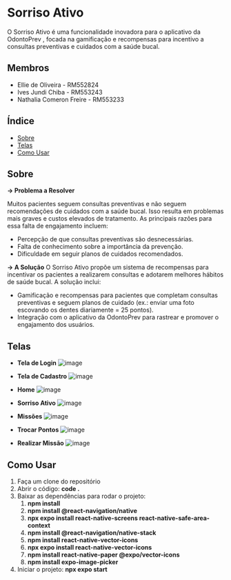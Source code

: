 # Sorriso Ativo

O Sorriso Ativo é uma funcionalidade inovadora para o aplicativo da OdontoPrev , focada na gamificação e recompensas para incentivo a consultas preventivas e cuidados com a saúde bucal.

## Membros

- Ellie de Oliveira - RM552824
- Ives Jundi Chiba - RM553243
- Nathalia Comeron Freire - RM553233

## Índice

- [Sobre](#sobre)
- [Telas](#telas)
- [Como Usar](#como-usar)

## Sobre

**-> Problema a Resolver**

Muitos pacientes seguem consultas preventivas e não seguem recomendações de cuidados com a saúde bucal. Isso resulta em problemas mais graves e custos elevados de tratamento. As principais razões para essa falta de engajamento incluem:

- Percepção de que consultas preventivas são desnecessárias.
- Falta de conhecimento sobre a importância da prevenção.
- Dificuldade em seguir planos de cuidados recomendados.

**-> A Solução**
O Sorriso Ativo propõe um sistema de recompensas para incentivar os pacientes a realizarem consultas e adotarem melhores hábitos de saúde bucal. A solução inclui:

- Gamificação e recompensas para pacientes que completam consultas preventivas e seguem planos de cuidado (ex.: enviar uma foto escovando os dentes diariamente = 25 pontos).
- Integração com o aplicativo da OdontoPrev para rastrear e promover o engajamento dos usuários.

## Telas

- **Tela de Login**
![image](https://github.com/user-attachments/assets/749380f7-1a6c-4b6b-b672-60c30f2b0bee)

- **Tela de Cadastro**
![image](https://github.com/user-attachments/assets/4ef6ff1c-e5b1-4b8d-a310-815f9e869317)

- **Home**
![image](https://github.com/user-attachments/assets/373e1d21-e8ba-46e6-9486-5c94aefe8214)

- **Sorriso Ativo**
![image](https://github.com/user-attachments/assets/3d761f7d-2d46-482e-b507-3c15fa1cac02)

- **Missões**
![image](https://github.com/user-attachments/assets/e4d2fa9b-eb14-4c5d-b60e-97eb205ae85d)

- **Trocar Pontos**
![image](https://github.com/user-attachments/assets/7adcd3a6-a19a-4b3c-bea2-e84db6fbc982)

- **Realizar Missão**
![image](https://github.com/user-attachments/assets/1d08b134-4958-4726-8efa-9729e3ca7f1a)


## Como Usar

1. Faça um clone do repositório
2. Abrir o código: **code .**
3. Baixar as dependências para rodar o projeto:
   1. **npm install**
   2. **npm install @react-navigation/native**
   3. **npx expo install react-native-screens react-native-safe-area-context**
   4. **npm install @react-navigation/native-stack**
   5. **npm install react-native-vector-icons**
   6. **npx expo install react-native-vector-icons**
   7. **npm install react-native-paper @expo/vector-icons**
   8. **npm install expo-image-picker**
4. Iniciar o projeto: **npx expo start**
